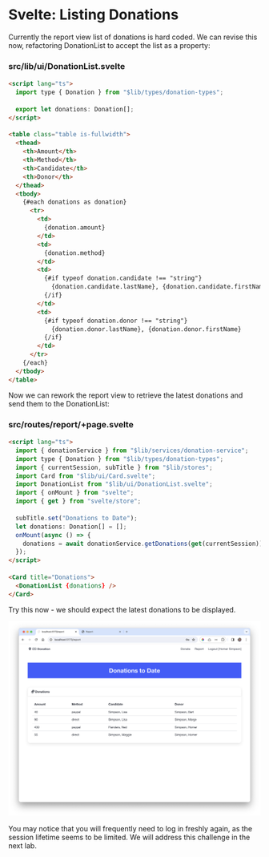 # Svelte: Listing Donations

Currently the report view list of donations is hard coded. We can revise this now, refactoring DonationList to accept the list as a property:

### src/lib/ui/DonationList.svelte

~~~html
<script lang="ts">
  import type { Donation } from "$lib/types/donation-types";

  export let donations: Donation[];
</script>

<table class="table is-fullwidth">
  <thead>
    <th>Amount</th>
    <th>Method</th>
    <th>Candidate</th>
    <th>Donor</th>
  </thead>
  <tbody>
    {#each donations as donation}
      <tr>
        <td>
          {donation.amount}
        </td>
        <td>
          {donation.method}
        </td>
        <td>
          {#if typeof donation.candidate !== "string"}
            {donation.candidate.lastName}, {donation.candidate.firstName}
          {/if}
        </td>
        <td>
          {#if typeof donation.donor !== "string"}
            {donation.donor.lastName}, {donation.donor.firstName}
          {/if}
        </td>
      </tr>
    {/each}
  </tbody>
</table>
~~~

Now we can rework the report view to retrieve the latest donations and send them to the DonationList:

### src/routes/report/+page.svelte

~~~html
<script lang="ts">
  import { donationService } from "$lib/services/donation-service";
  import type { Donation } from "$lib/types/donation-types";
  import { currentSession, subTitle } from "$lib/stores";
  import Card from "$lib/ui/Card.svelte";
  import DonationList from "$lib/ui/DonationList.svelte";
  import { onMount } from "svelte";
  import { get } from "svelte/store";

  subTitle.set("Donations to Date");
  let donations: Donation[] = [];
  onMount(async () => {
    donations = await donationService.getDonations(get(currentSession));
  });
</script>

<Card title="Donations">
  <DonationList {donations} />
</Card>
~~~

Try this now - we should expect the latest donations to be displayed.

![](img/13.png)

You may notice that you will frequently need to log in freshly again, as the session lifetime seems to be limited. We will address this challenge in the next lab.

